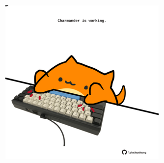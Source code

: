 <!-- built at 23/11/2022, 18:00:59 UTC -->
<p align="center">
  <img width="500" height="500" src="./ReadmeImage.svg">
</p>
